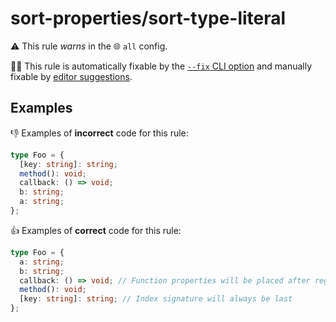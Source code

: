 # sort-properties/sort-type-literal

⚠️ This rule _warns_ in the 🌐 `all` config.

🔧💡 This rule is automatically fixable by the [`--fix` CLI option](https://eslint.org/docs/latest/user-guide/command-line-interface#--fix) and manually fixable by [editor suggestions](https://eslint.org/docs/latest/use/core-concepts#rule-suggestions).

<!-- end auto-generated rule header -->

## Examples

👎 Examples of **incorrect** code for this rule:

```ts
type Foo = {
  [key: string]: string;
  method(): void;
  callback: () => void;
  b: string;
  a: string;
};
```

👍 Examples of **correct** code for this rule:

```ts
type Foo = {
  a: string;
  b: string;
  callback: () => void; // Function properties will be placed after regular properties.
  method(): void;
  [key: string]: string; // Index signature will always be last
};
```
